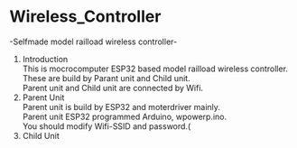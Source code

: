 # Wireless_Controller

-Selfmade model railload wireless controller-

<ol>
<li>Introduction<br>
   This is mocrocomputer ESP32 based model railload wireless controller. <br>
   These are build by Parant unit and Child unit.<br>
   Parent unit and Child unit are connected by Wifi.<br>

<li>Parent Unit<br>
   Parent unit is build by ESP32 and moterdriver mainly.<br>
   Parent unit ESP32 programmed Arduino, wpowerp.ino.<br>
   You should modify Wifi-SSID and password.(<br>

<li>Child Unit
   
</ol>
